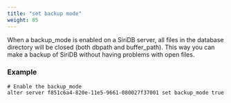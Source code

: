 ```yaml
---
title: "set backup mode"
weight: 85
---
```


When a backup_mode is enabled on a SiriDB server, all files in the database
directory will be closed (both dbpath and buffer_path). This way you can make
a backup of SiriDB without having problems with open files.

### Example

    # Enable the backup_mode
    alter server f851c6a4-820e-11e5-9661-080027f37001 set backup_mode true

